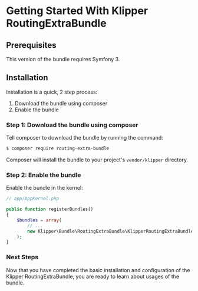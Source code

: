 Getting Started With Klipper RoutingExtraBundle
===============================================

## Prerequisites

This version of the bundle requires Symfony 3.

## Installation

Installation is a quick, 2 step process:

1. Download the bundle using composer
2. Enable the bundle

### Step 1: Download the bundle using composer

Tell composer to download the bundle by running the command:

```bash
$ composer require routing-extra-bundle
```

Composer will install the bundle to your project's `vendor/klipper` directory.

### Step 2: Enable the bundle

Enable the bundle in the kernel:

```php
// app/AppKernel.php

public function registerBundles()
{
    $bundles = array(
        // ...
        new Klipper\Bundle\RoutingExtraBundle\KlipperRoutingExtraBundle(),
    );
}
```

### Next Steps

Now that you have completed the basic installation and configuration of the
Klipper RoutingExtraBundle, you are ready to learn about usages of the bundle.
